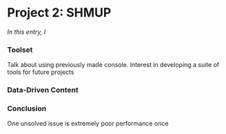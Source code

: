 # Project 2: SHMUP

_In this entry, I_

### Toolset

Talk about using previously made console. Interest in developing a suite of tools for future projects

### Data-Driven Content

### Conclusion

One unsolved issue is extremely poor performance once 
